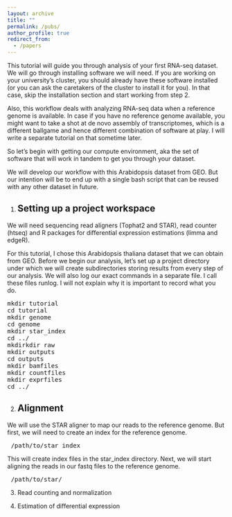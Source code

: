 ```yaml
---
layout: archive
title: ""
permalink: /pubs/
author_profile: true
redirect_from:
  - /papers
---
```



This tutorial will guide you through analysis of your first RNA-seq dataset. We will go through installing software we will need. If you are working on your university’s cluster, you should already have these software installed (or you can ask the caretakers of the cluster to install it for you). In that case, skip the installation section and start working from step 2. 
 
Also, this workflow deals with analyzing RNA-seq data when a reference genome is available. In case if you have no reference genome available, you might want to take a shot at de novo assembly of transcriptomes, which is a different ballgame and hence different combination of software at play. I will write a separate tutorial on that sometime later.    

So let’s begin with getting our compute environment, aka the set of software that will work in tandem to get you through your dataset.

We will develop our workflow with this Arabidopsis dataset from GEO. But our intention will be to end up with a single bash script that can be reused with any other dataset in future.

  
1. ## Setting up a project workspace
We will need sequencing read aligners (Tophat2 and STAR), read counter (htseq) and R packages for differential expression estimations (limma and edgeR). 

For this tutorial, I chose this Arabidopsis thaliana dataset that we can obtain from GEO. Before we begin our analysis, let’s set up a project directory under which we will create subdirectories storing results from every step of our analysis. We will also log our exact commands in a separate file. I call these files runlog. I will not explain why it is important to record what you do. 

<pre>
mkdir tutorial
cd tutorial
mkdir genome
cd genome
mkdir star_index
cd ../
mkdirkdir raw
mkdir outputs
cd outputs
mkdir bamfiles
mkdir countfiles
mkdir exprfiles
cd ../
</pre>

2. ## Alignment

We will use the STAR aligner to map our reads to the reference genome. But first, we will need to create an index for the reference genome. 

<pre> /path/to/star index </pre>

This will create index files in the star_index directory. Next, we will start aligning the reads in our fastq files to the reference genome. 

<pre> /path/to/star/ </pre> 

 





3. Read counting and normalization 

4. Estimation of differential expression 


 


